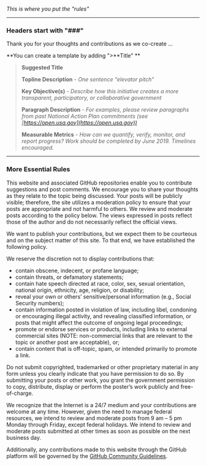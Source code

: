 *This is where you put the "rules"*

---




### Headers start with "###"
Thank you for your thoughts and contributions as we co-create ...

**You can create a template by adding ">**Title" **

> **Suggested Title**
> 
> **Topline Description** - *One sentence “elevator pitch”*
> 
> **Key Objective(s)** - *Describe how this initiative creates a more transparent, participatory, or collaborative government*
> 
> **Paragraph Description** - *For examples, please review paragraphs from past National Action Plan commitments (see [https://open.usa.gov](https://open.usa.gov))*
> 
> **Measurable Metrics** - *How can we quantify, verify, monitor, and report progress? Work should be completed by June 2019. Timelines encouraged.* 

---


### More Essential Rules
This website and associated GitHub repositories enable you to contribute suggestions and post comments. We encourage you to share your thoughts as they relate to the topic being discussed. Your posts will be publicly visible; therefore, the site utilizes a moderation policy to ensure that your posts are appropriate and not harmful to others. We review and moderate posts according to the policy below. The views expressed in posts reflect those of the author and do not necessarily reflect the official views.

We want to publish your contributions, but we expect them to be courteous and on the subject matter of this site. To that end, we have established the following policy.

We reserve the discretion not to display contributions that:

* contain obscene, indecent, or profane language;
* contain threats, or defamatory statements;
* contain hate speech directed at race, color, sex, sexual orientation, national origin, ethnicity, age, religion, or disability;
* reveal your own or others’ sensitive/personal information (e.g., Social Security numbers);
* contain information posted in violation of law, including libel, condoning or encouraging illegal activity, and revealing classified information, or posts that might affect the outcome of ongoing legal proceedings;
* promote or endorse services or products, including links to external commercial sites (NOTE: non-commercial links that are relevant to the topic or another post are acceptable), or;
* contain content that is off-topic, spam, or intended primarily to promote a link.

Do not submit copyrighted, trademarked or other proprietary material in any form unless you clearly indicate that you have permission to do so. By submitting your posts or other work, you grant the government permission to copy, distribute, display or perform the poster’s work publicly and free-of-charge.

We recognize that the Internet is a 24/7 medium and your contributions are welcome at any time. However, given the need to manage federal resources, we intend to review and moderate posts from 9 am – 5 pm Monday through Friday, except federal holidays. We intend to review and moderate posts submitted at other times as soon as possible on the next business day.

Additionally, any contributions made to this website through the GitHub platform will be governed by the [GitHub Community Guidelines](https://help.github.com/articles/github-community-guidelines/). 
